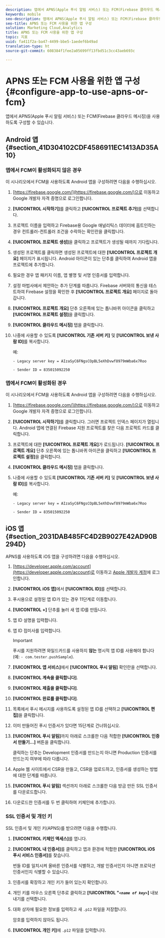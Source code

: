 ```yaml
---
description: 앱에서 APNS(Apple 푸시 알림 서비스) 또는 FCM(Firebase 클라우드 메시징)을 사용하도록 구성할 수 있습니다.
keywords: mobile
seo-description: 앱에서 APNS(Apple 푸시 알림 서비스) 또는 FCM(Firebase 클라우드 메시징)을 사용하도록 구성할 수 있습니다.
seo-title: APNS 또는 FCM 사용을 위한 앱 구성
solution: Marketing Cloud,Analytics
title: APNS 또는 FCM 사용을 위한 앱 구성
topic: 지표
uuid: fa411f2a-ba47-4499-bbe5-1aedef6b49ad
translation-type: ht
source-git-commit: 608384f1fee2a05699ff13fbd51c3cc43aeb693c

---
```



# APNS 또는 FCM 사용을 위한 앱 구성{#configure-app-to-use-apns-or-fcm}

앱에서 APNS(Apple 푸시 알림 서비스) 또는 FCM(Firebase 클라우드 메시징)을 사용하도록 구성할 수 있습니다.

## Android 앱 {#section_41D304102CDF4586911EC1413AD35A10}

### 앱에서 FCM이 활성화되지 않은 경우

이 시나리오에서 FCM을 사용하도록 Android 앱을 구성하려면 다음을 수행하십시오.

1. [https://firebase.google.com/](https://firebase.google.com/)으로 이동하고 Google 개발자 자격 증명으로 로그인합니다.

1. **[!UICONTROL 시작하기]**&#x200B;를 클릭하고 **[!UICONTROL 프로젝트 추가]**&#x200B;를 선택합니다.

1. 프로젝트 이름을 입력하고 Firebase용 Google 애널리틱스 데이터에 옵트인하는 경우 컨트롤러-컨트롤러 조건을 수락하는 확인란을 클릭합니다.

1. **[!UICONTROL 프로젝트 생성]**&#x200B;을 클릭하고 프로젝트가 생성될 때까지 기다립니다.

1. 생성된 프로젝트를 클릭하면 생성된 프로젝트에 대한 **[!UICONTROL 프로젝트 개요]** 페이지가 표시됩니다. Android 아이콘이 있는 단추를 클릭하여 Android 앱을 프로젝트에 추가합니다.

1. 필요한 경우 앱 패키지 이름, 앱 별명 및 서명 인증서를 입력합니다.

1. 설정 마법사에서 제안하는 추가 단계를 따릅니다. Firebase 서버와의 통신을 테스트하여 Firebase 설정을 확인한 후 **[!UICONTROL 프로젝트 개요]** 페이지로 돌아갑니다.

1. **[!UICONTROL 프로젝트 개요]** 단추 오른쪽에 있는 톱니바퀴 아이콘을 클릭하고 **[!UICONTROL 프로젝트 설정]**&#x200B;을 클릭합니다.

1. **[!UICONTROL 클라우드 메시징]** 탭을 클릭합니다.

1. 나중에 사용할 수 있도록 **[!UICONTROL 기존 서버 키]** 및 **[!UICONTROL 보낸 사람 ID]**&#x200B;를 복사합니다.

   예:

   ```
   - Legacy server key = AIzaSyC6FNgsCOpBL5eXhDvwf8979mWba6x7Roo
   ```

   ```
   - Sender ID = 835015092250
   ```

### 앱에서 FCM이 활성화된 경우

이 시나리오에서 FCM을 사용하도록 Android 앱을 구성하려면 다음을 수행하십시오.

1. [https://firebase.google.com/](https://firebase.google.com/)으로 이동하고 Google 개발자 자격 증명으로 로그인합니다.

1. **[!UICONTROL 시작하기]**&#x200B;를 클릭합니다. 그러면 프로젝트 인덱스 페이지가 열립니다. Android 앱에 연결된 Firebase 지원 프로젝트를 찾은 다음 프로젝트 카드를 클릭합니다.

1. 프로젝트에 대한 **[!UICONTROL 프로젝트 개요]**&#x200B;가 로드됩니다. **[!UICONTROL 프로젝트 개요]** 단추 오른쪽에 있는 톱니바퀴 아이콘을 클릭하고 **[!UICONTROL 프로젝트 설정]**&#x200B;을 클릭합니다.

1. **[!UICONTROL 클라우드 메시징]** 탭을 클릭합니다.

1. 나중에 사용할 수 있도록 **[!UICONTROL 기존 서버 키]** 및 **[!UICONTROL 보낸 사람 ID]**&#x200B;를 복사합니다.

   예:

   ```
   - Legacy server key = AIzaSyC6FNgsCOpBL5eXhDvwf8979mWba6x7Roo
   ```

   ```
   - Sender ID = 835015092250
   ```



## iOS 앱 {#section_2031DAB485FC4D2B9027E42AD90B294D}

APNS를 사용하도록 iOS 앱을 구성하려면 다음을 수행하십시오.

1. [https://developer.apple.com/account](https://developer.apple.com/account)로 이동하고 [Apple 개발자 계정](https://developer.apple.com/account)에 로그인합니다.
1. **[!UICONTROL iOS 앱]**&#x200B;에서 **[!UICONTROL ID]**&#x200B;를 선택합니다.
1. 푸시용으로 설정된 앱 ID가 있는 경우 11단계로 이동합니다.
1. **[!UICONTROL +]** 단추를 눌러 새 앱 ID를 만듭니다.
1. 앱 ID 설명을 입력합니다.
1. 앱 ID 접미사를 입력합니다.

   >[!IMPORTANT]
   >
   >푸시를 지원하려면 와일드카드를 사용하지 **않는** 명시적 앱 ID를 사용해야 합니다(예: `- com.tester.pushSample`).

1. **[!UICONTROL 앱 서비스]**&#x200B;에서 **[!UICONTROL 푸시 알림]** 확인란을 선택합니다.
1. **[!UICONTROL 계속을 클릭합니다]**.
1. **[!UICONTROL 제출을 클릭합니다]**.
1. **[!UICONTROL 완료를 클릭합니다]**.
1. 목록에서 푸시 메시지를 사용하도록 설정된 앱 ID를 선택하고 **[!UICONTROL 편집]**&#x200B;을 클릭합니다.
1. 이미 만들어진 푸시 인증서가 있다면 15단계로 건너뛰십시오.
1. **[!UICONTROL 푸시 알림]**&#x200B;까지 아래로 스크롤한 다음 적합한 **[!UICONTROL 인증서 만들기...]** 버튼을 클릭합니다.

   클릭하는 단추는 Development 인증서를 만드는지 아니면 Production 인증서를 만드는지 여부에 따라 다릅니다.
1. Apple 웹 사이트에서 CSR을 만들고, CSR을 업로드하고, 인증서를 생성하는 방법에 대한 단계를 따릅니다.
1. **[!UICONTROL 푸시 알림]** 섹션까지 아래로 스크롤한 다음 방금 만든 SSL 인증서를 다운로드합니다.
1. 다운로드한 인증서를 두 번 클릭하여 키체인에 추가합니다.

### SSL 인증서 및 개인 키

SSL 인증서 및 개인 키(APNS)를 받으려면 다음을 수행합니다.

1. **[!UICONTROL 키체인 액세스]**&#x200B;를 엽니다.
1. **[!UICONTROL 내 인증서]**&#x200B;를 클릭하고 앱과 환경에 적합한 **[!UICONTROL iOS 푸시 서비스 인증서]**&#x200B;를 찾습니다.

   번들 ID를 일치시켜 올바른 인증서를 식별하고, 개발 인증서인지 아니면 프로덕션 인증서인지 식별할 수 있습니다.

1. 인증서를 확장하고 개인 키가 들어 있는지 확인합니다.
1. 개인 키를 마우스 오른쪽 단추로 클릭하고 **[!UICONTROL "*`<name of key>`*]** 내보내기를 선택합니다.
1. 대화 상자에 필요한 정보를 입력하고 새 `.p12` 파일을 저장합니다.

   암호를 입력하지 않아도 됩니다.

1. **[!UICONTROL 개인 키]**&#x200B;에 `.p12` 파일을 입력합니다.


